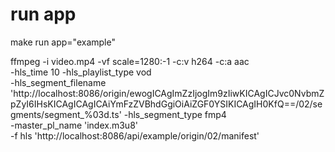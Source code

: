 
# run app
make run app="example"

ffmpeg -i video.mp4 -vf scale=1280:-1 -c:v h264 -c:a aac \
  -hls_time 10 -hls_playlist_type vod \
  -hls_segment_filename 'http://localhost:8086/origin/ewogICAgImZzIjogIm9zIiwKICAgICJvc0NvbmZpZyI6IHsKICAgICAgICAiYmFzZVBhdGgiOiAiZGF0YSIKICAgIH0KfQ==/02/segments/segment_%03d.ts' -hls_segment_type fmp4 \
  -master_pl_name 'index.m3u8' \
  -f hls 'http://localhost:8086/api/example/origin/02/manifest'
